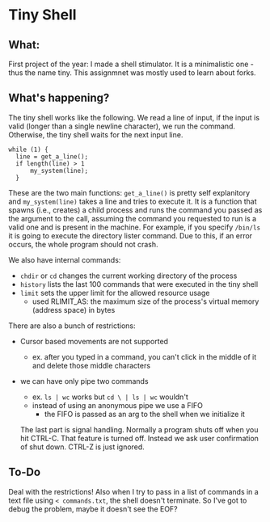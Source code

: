 # Tiny Shell

## What:
First project of the year: I made a shell stimulator. It is a minimalistic one - thus the name tiny. 
This assignmnet was mostly used to learn about forks.

## What's happening?

The tiny shell works like the following. We read a line of input, if the input is valid (longer than a single newline character),
we run the command. Otherwise, the tiny shell waits for the next input line.  
 
``` 
while (1) { 
  line = get_a_line();
  if length(line) > 1
      my_system(line); 
  }
  ```
  
 These are the two main functions: `get_a_line()` is pretty self explanitory and `my_system(line)` takes a line and tries to execute it.
 It is a function that spawns (i.e., creates) a child process and runs the command you passed as the argument to the call,
 assuming the command you requested to run is
 a valid one and is present in the machine. For example, if you specify `/bin/ls` it is going to execute the directory lister command.
 Due to this, if an error occurs, the whole program should not crash.
 
 We also have internal commands:
  - `chdir` or `cd` changes the current working directory of the process
  - `history` lists the last 100 commands that were executed in the tiny shell
  - `limit` sets the upper limit for the allowed resource usage
    - used RLIMIT_AS: the maximum size of the process's virtual memory (address space) in bytes
    
 There are also a bunch of restrictions:
- Cursor based movements are not supported
  - ex. after you typed in a command, you can't click in the middle of it and delete those middle characters
- we can have only pipe two commands
  - ex. `ls | wc` works but `cd \ | ls | wc` wouldn't
  - instead of using an anonymous pipe we use a FIFO
    - the FIFO is passed as an arg to the shell when we initialize it
    
   The last part is signal handling. Normally a program shuts off when you hit CTRL-C. That feature is turned off. Instead we ask user
 confirmation of shut down. CTRL-Z is just ignored. 
 
 ## To-Do
 Deal with the restrictions! Also when I try to pass in a list of commands in a text file using `< commands.txt`, the shell doesn't
 terminate. So I've got to debug the problem, maybe it doesn't see the EOF?

 
